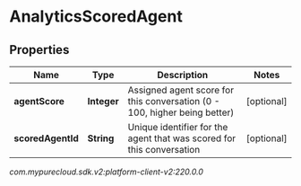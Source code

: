 # AnalyticsScoredAgent


## Properties

| Name | Type | Description | Notes |
| ------------ | ------------- | ------------- | ------------- |
| **agentScore** | **Integer** | Assigned agent score for this conversation (0 - 100, higher being better) |  [optional] |
| **scoredAgentId** | **String** | Unique identifier for the agent that was scored for this conversation |  [optional] |




_com.mypurecloud.sdk.v2:platform-client-v2:220.0.0_
